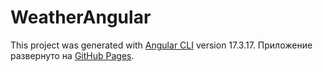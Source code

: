 # WeatherAngular

This project was generated with [Angular CLI](https://github.com/angular/angular-cli) version 17.3.17.
Приложение развернуто на [GitHub Pages](https://kozhemyakinaelizaveta.github.io/weather-angular).
